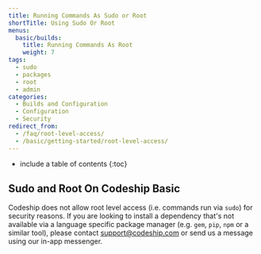 ```yaml
---
title: Running Commands As Sudo or Root
shortTitle: Using Sudo Or Root
menus:
  basic/builds:
    title: Running Commands As Root
    weight: 7
tags:
  - sudo
  - packages
  - root
  - admin
categories:
  - Builds and Configuration  
  - Configuration
  - Security
redirect_from:
  - /faq/root-level-access/
  - /basic/getting-started/root-level-access/
---
```


* include a table of contents
{:toc}

## Sudo and Root On Codeship Basic

Codeship does not allow root level access (i.e. commands run via `sudo`) for security reasons. If you are looking to install a dependency that's not available via a language specific package manager (e.g. `gem`, `pip`, `npm` or a similar tool), please contact [support@codeship.com](mailto:support@codeship.com) or send us a message using our in-app messenger.
